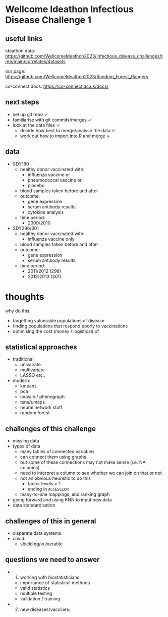 # Wellcome Ideathon Infectious Disease Challenge 1

## useful links
ideathon data:
https://github.com/WellcomeIdeathon2023/infectious_disease_challenges/tree/main/correlates/datasets

our page:
https://github.com/WellcomeIdeathon2023/Random_Forest_Rangers

co-connect docs:
https://co-connect.ac.uk/docs/

## next steps
- set up git repo ✓
- familiarise with git commits/merges ✓
- look at the data files ✓
  - decide how best to merge/analyse the data ←
  - work out how to import into R and merge ←

## data
- SDY180
  - healthy donor vaccinated with:
    - influenza vaccine or
    - pneumococcal vaccine or
    - placebo
  - blood samples taken before and after
  - outcome:
    - gene expression
    - serum antibody results
    - cytokine analysis
  - time period:
    - 2009/2010
- SDY296/301
  - healthy donor vaccinated with:
    - influenza vaccine only
  - blood samples taken before and after
  - outcome:
    - gene expression
    - serum antibody results
  - time period:
    - 2011/2012 (296)
    - 2012/2013 (301)

# thoughts
why do this:
- targetting vulnerable populations of disease
- finding populations that respond poorly to vaccinations
- optimising the cost (money / logistical) of 

## statistical approaches
- traditional:
  - univariate
  - multivariate
  - LASSO etc..
- modern:
  - kmeans
  - pca 
  - louvain / phenograph
  - tsne/umaps
  - neural network stuff
  - random forest

## challenges of this challenge
- missing data
- types of data
  - many tables of connected variables
  - can connect them using graphs
  - but some of these connections may not make sense (i.e. NA columns)
  - need to interpret a column to see whether we can join on that or not
  - not an obvious heuristic to do this
    - factor levels > 1
    - ending in `ACCESSION`
  - many-to-one mappings, and ranking graph
- going forward and using KNN to input new data
- data standardisation

## challenges of this in general
- disparate data systems
- covid:
  - shielding/vulnerable

## questions we need to answer
- 1. working with biostatisticians:
  - importance of statistical methods
  - valid statistics
  - multiple testing
  - validation / training
- 2. new diseases/vaccines:



